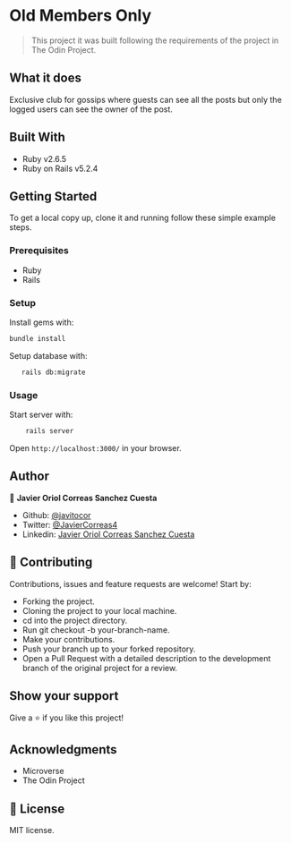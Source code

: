 # Old Members Only

> This project it was built following the requirements of the project in The Odin Project.

## What it does

Exclusive club for gossips where guests can see all the posts but only the logged users can see the owner of the post.

## Built With

- Ruby v2.6.5
- Ruby on Rails v5.2.4

## Getting Started

To get a local copy up, clone it and running follow these simple example steps.

### Prerequisites

- Ruby
- Rails

### Setup

Install gems with:

``` bash
bundle install
```

Setup database with:

``` bash
   rails db:migrate
```

### Usage

Start server with:

``` bash
    rails server
```

Open `http://localhost:3000/` in your browser.


## Author

👤 **Javier Oriol Correas Sanchez Cuesta**

- Github: [@javitocor](https://github.com/javitocor)
- Twitter: [@JavierCorreas4](https://twitter.com/JavierCorreas4)
- Linkedin: [Javier Oriol Correas Sanchez Cuesta](https://www.linkedin.com/in/javier-correas-sanchez-cuesta-15289482/)

## 🤝 Contributing

Contributions, issues and feature requests are welcome! Start by:

- Forking the project.
- Cloning the project to your local machine.
- cd into the project directory.
- Run git checkout -b your-branch-name.
- Make your contributions.
- Push your branch up to your forked repository.
- Open a Pull Request with a detailed description to the development branch of the original project for a review.

## Show your support

Give a ⭐️ if you like this project!

## Acknowledgments

- Microverse
- The Odin Project

## 📝 License

MIT license.
